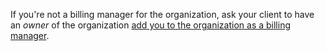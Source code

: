 If you're not a billing manager for the organization, ask your client to have an *owner* of the organization [add you to the organization as a billing manager](/articles/adding-a-billing-manager-to-your-organization).
